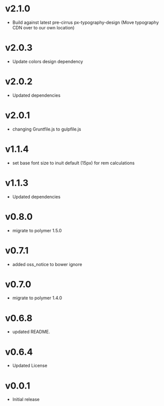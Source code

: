 v2.1.0
=================
* Build against latest pre-cirrus px-typography-design (Move typography CDN over to our own location)

v2.0.3
=================
* Update colors design dependency

v2.0.2
==================
* Updated dependencies

v2.0.1
==================
* changing Gruntfile.js to gulpfile.js

v1.1.4
=================
* set base font size to inuit default (15px) for rem calculations

v1.1.3
=================
* Updated dependencies

v0.8.0
=================
* migrate to polymer 1.5.0

v0.7.1
=================
* added oss_notice to bower ignore

v0.7.0
=================
* migrate to polymer 1.4.0

v0.6.8
==================
* updated README.

v0.6.4
==================
* Updated License

v0.0.1
==================
* Initial release
